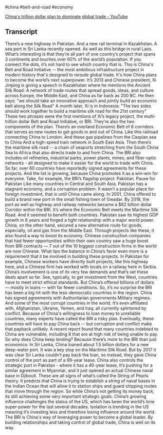 #china #belt-and-road #economy 

[China's trillion dollar plan to dominate global trade - YouTube](https://www.youtube.com/watch?v=EvXROXiIpvQ)

## Transcript
There’s a new highway in Pakistan.
And a new rail terminal in Kazakhstan.
A sea port in Sri Lanka recently opened.
As well as this bridge in rural Laos.
What’s interesting is that they’re all
part of one country’s project that spans
3 continents and touches over 60% of the world’s
population.
If you connect the dots, it’s not hard to
see which country that is.
This is China's Belt and Road Initiative -- the
most ambitious infrastructure project in modern
history that's designed to reroute global
trade.
It's how China plans to become the world’s
next superpower.
It’s 2013 and Chinese president, Xi Jinping
is giving a speech in Kazakhstan where he
mentions the Ancient Silk Road:
A network of trade routes that spread goods,
ideas, and culture across Europe, the Middle
East, and China as far back as 200 BC.
He then says:
"we should take an innovative approach and
jointly build an economic belt along the Silk
Road"
A month later, Xi is in Indonesia:
"The two sides should work together to build a maritime silk road for the 21st century"
These two phrases were the first mentions
of Xi’s legacy project, the multi-trillion
dollar Belt and Road Initiative, or BRI.
They’re also the two components of the plan.
There’s an overland Economic Belt of 6 corridors
that serves as new routes to get goods in
and out of China.
Like this railroad connecting China to London.
And these gas pipelines from the Caspian sea to
China
And a high-speed train network in South East
Asia.
Then there’s the maritime silk road -- a
chain of seaports stretching from the South
China Sea to Africa that also directs trade
to and from China.
The BRI also includes oil refineries, industrial
parks, power plants, mines, and fiber-optic
networks - all designed to make it easier
for the world to trade with China.
So far, over 60 countries have reportedly
signed agreements for these projects.
And the list is growing, because China promotes
it as a win-win for everyone.
Take, for example, the BRI’s flagship project:
Pakistan.
Pause for Pakistan
Like many countries in Central and South Asia,
Pakistan has a stagnant economy, and a corruption
problem.
It wasn’t a popular place for foreign investment,
that is until China came along.
In 2001, China offered to build a brand new
port in the small fishing town of Gwadar.
By 2018, the port as well as highway and railway
networks became a $62 billion dollar Corridor
within the BRI.
It’s where the Economic Belt meets the Maritime
Silk Road.
And it seemed to benefit both countries.
Pakistan saw its highest GDP growth in 8 years
and forged a tight relationship with a major
world power.
China, on the other hand, secured a new alternative
route for goods, especially, oil and gas from
the Middle East.
Through projects like these, it also found
a way to boost its economy.
Chinese construction companies that had fewer
opportunities within their own country saw
a huge boost from BRI contracts — 7 out
of the 10 biggest construction firms in the
world are now Chinese.
What tips the balance in China’s favor even
more is a requirement that it be involved
in building these projects.
In Pakistan for example, Chinese workers have
directly built projects, like this highway
here, and a Chinese firm has worked with locals
on a railway here in Serbia.
China’s involvement is one of its very few
demands and that’s set these deals apart
so far.
See, typically, to get investment from the
West, countries have to meet strict ethical
standards.
But China’s offered billions of dollars
— mostly in loans — with far fewer conditions.
So, it’s no surprise the BRI has been a
big hit with the less-democratic countries
in the region.
China has signed agreements with Authoritarian
governments
Military regimes.
And some of the most corrupt countries in
the world.
It’s even affiliated with, Afghanistan,
Ukraine, Yemen, and Iraq; all currently splintered
by conflict.
Because of China's willingness to loan money
to unreliable countries, many experts have
called the BRI a risky plan.
Eventually, these countries will have to pay
China back -- but corruption and conflict
make that payback unlikely.
A recent report found that many countries
indebted to China are vulnerable, including
8 that are at high risk of being unable to
pay.
So why does China keep lending?
Because there’s more to the BRI than just
economics:
In Sri Lanka, China loaned about 1.5 billion
dollars for a new deep-water port.
It was a key stop on the Maritime Silk Road.
But by 2017 it was clear Sri Lanka couldn’t
pay back the loan, so instead, they gave China
control of the port as part of a 99-year lease.
China also controls the strategic port in
Pakistan - where it has a 40-year lease, It’s
pushing for a similar agreement in Myanmar,
and it just opened an actual Chinese naval
base in Djibouti.
These are all signs of what’s called the
String of Pearls theory.
It predicts that China is trying to establish
a string of naval bases in the Indian Ocean
that will allow it to station ships and guard
shipping routes that move through the region.
So while China’s not getting its money back,
its still achieving some very important strategic
goals.
China’s growing influence challenges the
status of the US, which has been the world’s
lone super-power for the last several decades.
Isolation is trending in the US meaning it’s
investing less and therefore losing influence
around the world.
The BRI is China's way of leveraging power
to become a global leader.
By building relationships and taking control
of global trade, China is well on its way.
